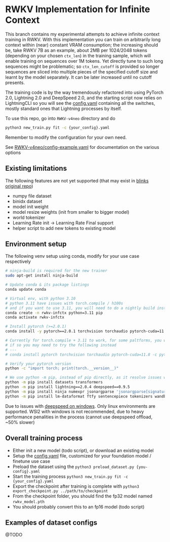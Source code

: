 # RWKV Implementation for Infinite Context

This branch contains my experimental attempts to achieve infinite context training in RWKV.
With this implementation you can train on arbitrarily long context within (near) constant VRAM consumption; the increasing should be, take RWKV 7B as an example, about 2MB per 1024/2048 tokens (depending on your chosen `ctx_len`) in the training sample, which will enable training on sequences over 1M tokens.
Yet directly tune to such long sequences might be problematic; so `ctx_len_cutoff` is provided so longer sequences are sliced into multiple pieces of the specified cutoff size and learnt by the model separately.
It can be later increased until no cutoff presents.

The training code is by the way tremendously refactored into using PyTorch 2.0, Lightning 2.0 and DeepSpeed 2.0, and the starting script now relies on LightningCLI so you will see the [config.yaml](RWKV-v4neo/config-7B.yaml) containing all the switches, mostly standard ones that Lightning processes by itself.

To use this repo, go into `RWKV-v4neo` directory and do

```sh
python3 new_train.py fit -c {your_config}.yaml
```

Remember to modify the configuration for your own need. 

See [RWKV-v4neo/config-example.yaml](./RWKV-v4neo/config-example.yaml) for documentation on the various options

## Existing limitations

The following features are not yet supported (that may exist in [blinks original repo](https://github.com/BlinkDL/RWKV-LM))
- numpy file dataset
- binidx dataset
- model init weight
- model resize weights (init from smaller to bigger model)
- world tokenizer
- Learning Rate init -> Learning Rate Final support
- helper script to add new tokens to existing model

## Environment setup

The following venv setup using conda, modify for your use case respectively
```bash
# ninja-build is required for the new trainer
sudo apt-get install ninja-build

# Update conda & its package listings
conda update conda

# Virtual env, with python 3.10
# python 3.11 have issues with torch.compile / h100s
# and if you want to use 3.11, you will need to do a nightly build install
conda create -n rwkv-infctx python=3.11 pip
conda activate rwkv-infctx

# Install pytorch (>=2.0.1)
conda install -y pytorch==2.0.1 torchvision torchaudio pytorch-cuda=11.8 -c pytorch -c nvidia

# Currently for torch.compile + 3.11 to work, for some paltforms, you will need the nightly build
# if so you may need to try the following instead
# ---
# conda install pytorch torchvision torchaudio pytorch-cuda=11.8 -c pytorch-nightly -c nvidia

# Verify your pytorch version 
python -c "import torch; print(torch.__version__)"

# We use python -m pip, instead of pip directly, as it resolve issues with venv not loading the right pip
python -m pip install datasets transformers 
python -m pip install lightning==2.0.4 deepspeed==0.9.5
python -m pip install ninja numexpr jsonargparse 'jsonargparse[signatures]'
python -m pip install lm-dataformat ftfy sentencepiece tokenizers wandb
```

Due to issues with [deepspeed on windows](https://github.com/microsoft/DeepSpeed/issues/2427). Only linux environments are supported. WSl2 with windows is not recommended, due to heavy performance penalities in the process (cannot use deepspeed offload, ~50% slower)

## Overall training process

- Either init a new model (todo script), or download an existing model
- Setup the [config.yaml](./RWKV-v4neo/config-example.yaml) file, customized for your foundation model / finetune use case
- Preload the dataset using the `python3 preload_dataset.py {you-config}.yaml`
- Start the training process `python3 new_train.py fit -c {your_config}.yaml`
- Export the checkpoint after training is complete with `python3 export_checkpoint.py ../path/to/checkpoint`
- From the checkpoint folder, you should find the fp32 model named `rwkv_model.pth`
- You should probably convert this to an fp16 model (todo script)

## Examples of dataset configs

@TODO